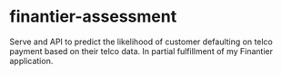 # finantier-assessment
Serve and API to predict the likelihood of customer defaulting on telco payment based on their telco data. In partial fulfillment of my Finantier application.

